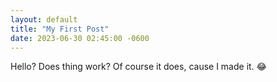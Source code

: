 ```yaml
---
layout: default
title: "My First Post"
date: 2023-06-30 02:45:00 -0600
---
```


Hello? Does thing work?
Of course it does, cause I made it. 😂
